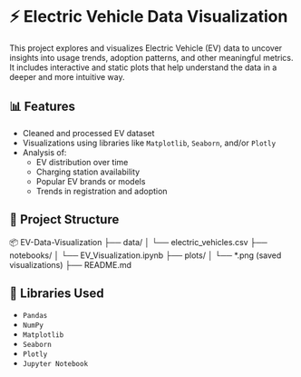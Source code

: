 # ⚡ Electric Vehicle Data Visualization

This project explores and visualizes Electric Vehicle (EV) data to uncover insights into usage trends, adoption patterns, and other meaningful metrics. It includes interactive and static plots that help understand the data in a deeper and more intuitive way.

## 📊 Features

- Cleaned and processed EV dataset
- Visualizations using libraries like `Matplotlib`, `Seaborn`, and/or `Plotly`
- Analysis of:
  - EV distribution over time
  - Charging station availability
  - Popular EV brands or models
  - Trends in registration and adoption

## 📁 Project Structure

📦 EV-Data-Visualization
├── data/
│ └── electric_vehicles.csv
├── notebooks/
│ └── EV_Visualization.ipynb
├── plots/
│ └── *.png (saved visualizations)
├── README.md


## 🧪 Libraries Used

- `Pandas`
- `NumPy`
- `Matplotlib`
- `Seaborn`
- `Plotly` 
- `Jupyter Notebook`